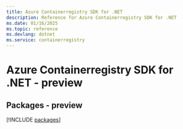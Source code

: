 ```yaml
---
title: Azure Containerregistry SDK for .NET
description: Reference for Azure Containerregistry SDK for .NET
ms.date: 01/16/2025
ms.topic: reference
ms.devlang: dotnet
ms.service: containerregistry
---
```

# Azure Containerregistry SDK for .NET - preview
## Packages - preview
[!INCLUDE [packages](containerregistry-index.md)]